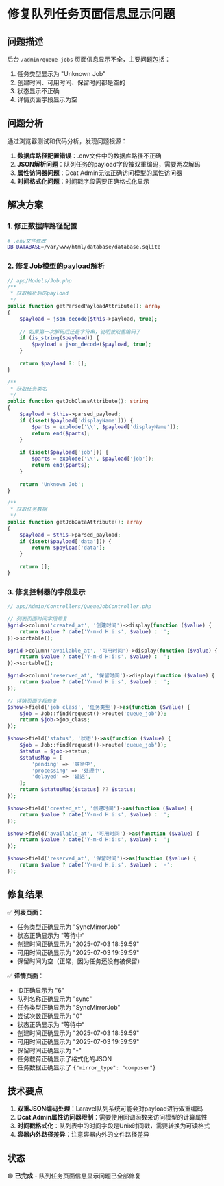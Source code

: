 # 修复队列任务页面信息显示问题

## 问题描述
后台 `/admin/queue-jobs` 页面信息显示不全，主要问题包括：
1. 任务类型显示为 "Unknown Job"
2. 创建时间、可用时间、保留时间都是空的
3. 状态显示不正确
4. 详情页面字段显示为空

## 问题分析
通过浏览器测试和代码分析，发现问题根源：

1. **数据库路径配置错误**：.env文件中的数据库路径不正确
2. **JSON解析问题**：队列任务的payload字段被双重编码，需要两次解码
3. **属性访问器问题**：Dcat Admin无法正确访问模型的属性访问器
4. **时间格式化问题**：时间戳字段需要正确格式化显示

## 解决方案

### 1. 修正数据库路径配置
```bash
# .env文件修改
DB_DATABASE=/var/www/html/database/database.sqlite
```

### 2. 修复Job模型的payload解析
```php
// app/Models/Job.php
/**
 * 获取解析后的payload
 */
public function getParsedPayloadAttribute(): array
{
    $payload = json_decode($this->payload, true);
    
    // 如果第一次解码后还是字符串，说明被双重编码了
    if (is_string($payload)) {
        $payload = json_decode($payload, true);
    }
    
    return $payload ?: [];
}

/**
 * 获取任务类名
 */
public function getJobClassAttribute(): string
{
    $payload = $this->parsed_payload;
    if (isset($payload['displayName'])) {
        $parts = explode('\\', $payload['displayName']);
        return end($parts);
    }
    
    if (isset($payload['job'])) {
        $parts = explode('\\', $payload['job']);
        return end($parts);
    }
    
    return 'Unknown Job';
}

/**
 * 获取任务数据
 */
public function getJobDataAttribute(): array
{
    $payload = $this->parsed_payload;
    if (isset($payload['data'])) {
        return $payload['data'];
    }
    
    return [];
}
```

### 3. 修复控制器的字段显示
```php
// app/Admin/Controllers/QueueJobController.php

// 列表页面时间字段修复
$grid->column('created_at', '创建时间')->display(function ($value) {
    return $value ? date('Y-m-d H:i:s', $value) : '';
})->sortable();

$grid->column('available_at', '可用时间')->display(function ($value) {
    return $value ? date('Y-m-d H:i:s', $value) : '';
})->sortable();

$grid->column('reserved_at', '保留时间')->display(function ($value) {
    return $value ? date('Y-m-d H:i:s', $value) : '';
});

// 详情页面字段修复
$show->field('job_class', '任务类型')->as(function ($value) {
    $job = Job::find(request()->route('queue_job'));
    return $job->job_class;
});

$show->field('status', '状态')->as(function ($value) {
    $job = Job::find(request()->route('queue_job'));
    $status = $job->status;
    $statusMap = [
        'pending' => '等待中',
        'processing' => '处理中',
        'delayed' => '延迟',
    ];
    return $statusMap[$status] ?? $status;
});

$show->field('created_at', '创建时间')->as(function ($value) {
    return $value ? date('Y-m-d H:i:s', $value) : '';
});

$show->field('available_at', '可用时间')->as(function ($value) {
    return $value ? date('Y-m-d H:i:s', $value) : '';
});

$show->field('reserved_at', '保留时间')->as(function ($value) {
    return $value ? date('Y-m-d H:i:s', $value) : '-';
});
```

## 修复结果
✅ **列表页面**：
- 任务类型正确显示为 "SyncMirrorJob"
- 状态正确显示为 "等待中"
- 创建时间正确显示为 "2025-07-03 18:59:59"
- 可用时间正确显示为 "2025-07-03 19:59:59"
- 保留时间为空（正常，因为任务还没有被保留）

✅ **详情页面**：
- ID正确显示为 "6"
- 队列名称正确显示为 "sync"
- 任务类型正确显示为 "SyncMirrorJob"
- 尝试次数正确显示为 "0"
- 状态正确显示为 "等待中"
- 创建时间正确显示为 "2025-07-03 18:59:59"
- 可用时间正确显示为 "2025-07-03 19:59:59"
- 保留时间正确显示为 "-"
- 任务载荷正确显示了格式化的JSON
- 任务数据正确显示了 `{"mirror_type": "composer"}`

## 技术要点
1. **双重JSON编码处理**：Laravel队列系统可能会对payload进行双重编码
2. **Dcat Admin属性访问器限制**：需要使用回调函数来访问模型的计算属性
3. **时间戳格式化**：队列表中的时间字段是Unix时间戳，需要转换为可读格式
4. **容器内外路径差异**：注意容器内外的文件路径差异

## 状态
🟢 **已完成** - 队列任务页面信息显示问题已全部修复
